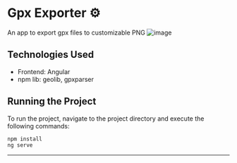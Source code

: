 # Gpx Exporter ⚙
An app to export gpx files to customizable PNG
![image](https://github.com/user-attachments/assets/975af11d-ca1a-4fe9-8cd6-699df983ecf5)

## Technologies Used
* Frontend: Angular
* npm lib: geolib, gpxparser

## Running the Project
To run the project, navigate to the project directory and execute the following commands:
```bash
npm install
ng serve
```
****
